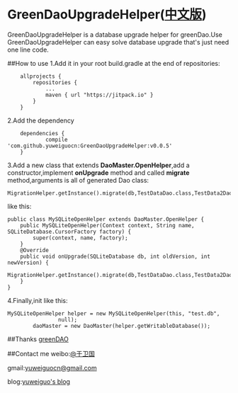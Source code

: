 # GreenDaoUpgradeHelper([中文版](./README_CH.md))
GreenDaoUpgradeHelper is a database upgrade helper for greenDao.Use GreenDaoUpgradeHelper can easy solve database upgrade that's just need one line code.



##How to use
1.Add it in your root build.gradle at the end of repositories:
```
	allprojects {
		repositories {
			...
			maven { url "https://jitpack.io" }
		}
	}
```

2.Add the dependency
```
	dependencies {
	        compile 'com.github.yuweiguocn:GreenDaoUpgradeHelper:v0.0.5'
	}
```

3.Add a new class that extends **DaoMaster.OpenHelper**,add a constructor,implement **onUpgrade** method and called **migrate** method,arguments is all of generated Dao class:

```
MigrationHelper.getInstance().migrate(db,TestDataDao.class,TestData2Dao.class,TestData3Dao.class);
```


like this:  
```
public class MySQLiteOpenHelper extends DaoMaster.OpenHelper {
    public MySQLiteOpenHelper(Context context, String name, SQLiteDatabase.CursorFactory factory) {
        super(context, name, factory);
    }
    @Override
    public void onUpgrade(SQLiteDatabase db, int oldVersion, int newVersion) {
        MigrationHelper.getInstance().migrate(db,TestDataDao.class,TestData2Dao.class,TestData3Dao.class);
    }
}

```  

4.Finally,init like this:

```
MySQLiteOpenHelper helper = new MySQLiteOpenHelper(this, "test.db",
                null);
        daoMaster = new DaoMaster(helper.getWritableDatabase());
```


##Thanks
[greenDAO](https://github.com/greenrobot/greenDAO)


##Contact me
weibo:[@于卫国](http://weibo.com/weiguo58)

gmail:[yuweiguocn@gmail.com](mailto:yuweiguocn@gmail.com)

blog:[yuweiguo's blog](http://yuweiguocn.github.io)
